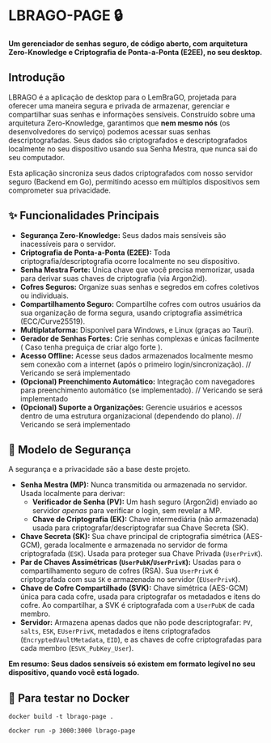 # LBRAGO-PAGE 🔒

**Um gerenciador de senhas seguro, de código aberto, com arquitetura Zero-Knowledge e Criptografia de Ponta-a-Ponta (E2EE), no seu desktop.**

## Introdução

LBRAGO é a aplicação de desktop para o LemBraGO, projetada para oferecer uma maneira segura e privada de armazenar, gerenciar e compartilhar suas senhas e informações sensíveis. Construído sobre uma arquitetura Zero-Knowledge, garantimos que **nem mesmo nós** (os desenvolvedores do serviço) podemos acessar suas senhas descriptografadas. Seus dados são criptografados e descriptografados localmente no seu dispositivo usando sua Senha Mestra, que nunca sai do seu computador.

Esta aplicação sincroniza seus dados criptografados com nosso servidor seguro (Backend em Go), permitindo acesso em múltiplos dispositivos sem comprometer sua privacidade.

## ✨ Funcionalidades Principais

* **Segurança Zero-Knowledge:** Seus dados mais sensíveis são inacessíveis para o servidor.
* **Criptografia de Ponta-a-Ponta (E2EE):** Toda criptografia/descriptografia ocorre localmente no seu dispositivo.
* **Senha Mestra Forte:** Única chave que você precisa memorizar, usada para derivar suas chaves de criptografia (via Argon2id).
* **Cofres Seguros:** Organize suas senhas e segredos em cofres coletivos ou individuais.
* **Compartilhamento Seguro:** Compartilhe cofres com outros usuários da sua organização de forma segura, usando criptografia assimétrica (ECC/Curve25519).
* **Multiplataforma:** Disponível para Windows, e Linux (graças ao Tauri).
* **Gerador de Senhas Fortes:** Crie senhas complexas e únicas facilmente ( Caso tenha preguiça de criar algo forte ).
* **Acesso Offline:** Acesse seus dados armazenados localmente mesmo sem conexão com a internet (após o primeiro login/sincronização). // Vericando se será implementado
* **(Opcional) Preenchimento Automático:** Integração com navegadores para preenchimento automático (se implementado). // Vericando se será implementado
* **(Opcional) Suporte a Organizações:** Gerencie usuários e acessos dentro de uma estrutura organizacional (dependendo do plano). // Vericando se será implementado

## 🔐 Modelo de Segurança

A segurança e a privacidade são a base deste projeto.

* **Senha Mestra (MP):** Nunca transmitida ou armazenada no servidor. Usada localmente para derivar:
    * **Verificador de Senha (PV):** Um hash seguro (Argon2id) enviado ao servidor *apenas* para verificar o login, sem revelar a MP.
    * **Chave de Criptografia (EK):** Chave intermediária (não armazenada) usada para criptografar/descriptografar sua Chave Secreta (SK).
* **Chave Secreta (SK):** Sua chave principal de criptografia simétrica (AES-GCM), gerada localmente e armazenada no servidor de forma criptografada (`ESK`). Usada para proteger sua Chave Privada (`UserPrivK`).
* **Par de Chaves Assimétricas (`UserPubK`/`UserPrivK`):** Usadas para o compartilhamento seguro de cofres (RSA). Sua `UserPrivK` é criptografada com sua `SK` e armazenada no servidor (`EUserPrivK`).
* **Chave de Cofre Compartilhado (SVK):** Chave simétrica (AES-GCM) única para cada cofre, usada para criptografar os metadados e itens do cofre. Ao compartilhar, a SVK é criptografada com a `UserPubK` de cada membro.
* **Servidor:** Armazena apenas dados que não pode descriptografar: `PV`, `salts`, `ESK`, `EUserPrivK`, metadados e itens criptografados (`EncryptedVaultMetadata`, `EID`), e as chaves de cofre criptografadas para cada membro (`ESVK_PubKey_User`).

**Em resumo: Seus dados sensíveis só existem em formato legível no seu dispositivo, quando você está logado.**

## 🚀 Para testar no Docker 

    docker build -t lbrago-page .

    docker run -p 3000:3000 lbrago-page
